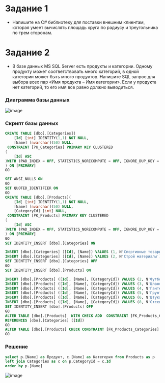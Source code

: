 # Задание 1
* Напишите на C# библиотеку для поставки внешним клиентам, которая умеет вычислять площадь круга по радиусу и треугольника по трем сторонам.

# Задание 2
* В базе данных MS SQL Server есть продукты и категории. Одному продукту может соответствовать много категорий, в одной категории может быть много продуктов. Напишите SQL запрос для выбора всех пар «Имя продукта – Имя категории». Если у продукта нет категорий, то его имя все равно должно выводиться.

### Диаграмма базы данных
![image](https://github.com/Hihiz/MindBoxTask/assets/98191494/be9c925b-24f0-4b42-b93e-c675dff6ac48)

### Скрипт базы данных 
```sql
CREATE TABLE [dbo].[Categories](
	[Id] [int] IDENTITY(1,1) NOT NULL,
	[Name] [nvarchar](50) NULL,
 CONSTRAINT [PK_Categories] PRIMARY KEY CLUSTERED 
(
	[Id] ASC
)WITH (PAD_INDEX = OFF, STATISTICS_NORECOMPUTE = OFF, IGNORE_DUP_KEY = OFF, ALLOW_ROW_LOCKS = ON, ALLOW_PAGE_LOCKS = ON, OPTIMIZE_FOR_SEQUENTIAL_KEY = OFF) ON [PRIMARY]
) ON [PRIMARY]
GO

SET ANSI_NULLS ON
GO
SET QUOTED_IDENTIFIER ON
GO
CREATE TABLE [dbo].[Products](
	[Id] [int] IDENTITY(1,1) NOT NULL,
	[Name] [nvarchar](50) NULL,
	[CategoryId] [int] NULL,
 CONSTRAINT [PK_Products] PRIMARY KEY CLUSTERED 
(
	[Id] ASC
)WITH (PAD_INDEX = OFF, STATISTICS_NORECOMPUTE = OFF, IGNORE_DUP_KEY = OFF, ALLOW_ROW_LOCKS = ON, ALLOW_PAGE_LOCKS = ON, OPTIMIZE_FOR_SEQUENTIAL_KEY = OFF) ON [PRIMARY]
) ON [PRIMARY]
GO
SET IDENTITY_INSERT [dbo].[Categories] ON 

INSERT [dbo].[Categories] ([Id], [Name]) VALUES (1, N'Спортивные товары')
INSERT [dbo].[Categories] ([Id], [Name]) VALUES (2, N'Строй материалы')
SET IDENTITY_INSERT [dbo].[Categories] OFF
GO
SET IDENTITY_INSERT [dbo].[Products] ON 

INSERT [dbo].[Products] ([Id], [Name], [CategoryId]) VALUES (2, N'Футбольный мяч', 1)
INSERT [dbo].[Products] ([Id], [Name], [CategoryId]) VALUES (3, N'Шланга', 1)
INSERT [dbo].[Products] ([Id], [Name], [CategoryId]) VALUES (4, N'Гантеля', 1)
INSERT [dbo].[Products] ([Id], [Name], [CategoryId]) VALUES (5, N'Грунтовка', 2)
INSERT [dbo].[Products] ([Id], [Name], [CategoryId]) VALUES (6, N'Штукатурка', 2)
INSERT [dbo].[Products] ([Id], [Name], [CategoryId]) VALUES (8, N'Отсев', 2)
SET IDENTITY_INSERT [dbo].[Products] OFF
GO
ALTER TABLE [dbo].[Products]  WITH CHECK ADD  CONSTRAINT [FK_Products_Categories] FOREIGN KEY([CategoryId])
REFERENCES [dbo].[Categories] ([Id])
GO
ALTER TABLE [dbo].[Products] CHECK CONSTRAINT [FK_Products_Categories]
GO
```
### Решение
```sql
select p.[Name] as Продукт, c.[Name] as Категория from Products as p
left join Categories as c on p.CategoryId = c.Id
order by p.[Name]
```
![image](https://github.com/Hihiz/MindBoxTask/assets/98191494/0d4308c9-6188-47fb-a0dc-45f589cc61df)

